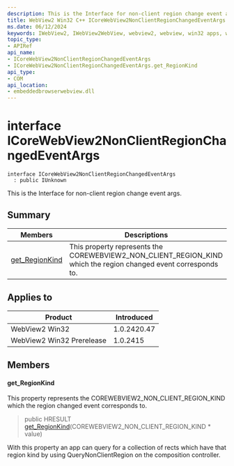 ```yaml
---
description: This is the Interface for non-client region change event args.
title: WebView2 Win32 C++ ICoreWebView2NonClientRegionChangedEventArgs
ms.date: 06/12/2024
keywords: IWebView2, IWebView2WebView, webview2, webview, win32 apps, win32, edge, ICoreWebView2, ICoreWebView2Controller, browser control, edge html, ICoreWebView2NonClientRegionChangedEventArgs
topic_type: 
- APIRef
api_name:
- ICoreWebView2NonClientRegionChangedEventArgs
- ICoreWebView2NonClientRegionChangedEventArgs.get_RegionKind
api_type:
- COM
api_location:
- embeddedbrowserwebview.dll
---
```


# interface ICoreWebView2NonClientRegionChangedEventArgs

```
interface ICoreWebView2NonClientRegionChangedEventArgs
  : public IUnknown
```

This is the Interface for non-client region change event args.

## Summary

 Members                        | Descriptions
--------------------------------|---------------------------------------------
[get_RegionKind](#get_regionkind) | This property represents the COREWEBVIEW2_NON_CLIENT_REGION_KIND which the region changed event corresponds to.

## Applies to

Product                         | Introduced
--------------------------------|---------------------------------------------
WebView2 Win32            |    1.0.2420.47
WebView2 Win32 Prerelease |    1.0.2415

## Members

#### get_RegionKind

This property represents the COREWEBVIEW2_NON_CLIENT_REGION_KIND which the region changed event corresponds to.

> public HRESULT [get_RegionKind](#get_regionkind)(COREWEBVIEW2_NON_CLIENT_REGION_KIND * value)

With this property an app can query for a collection of rects which have that region kind by using QueryNonClientRegion on the composition controller.

